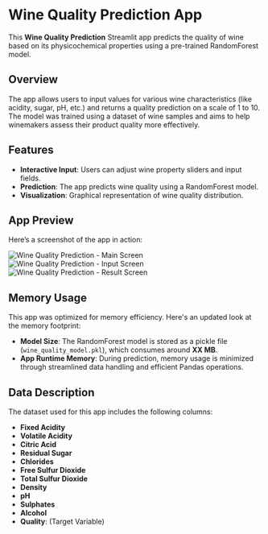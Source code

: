 # Wine Quality Prediction App

This **Wine Quality Prediction** Streamlit app predicts the quality of wine based on its physicochemical properties using a pre-trained RandomForest model.

## Overview

The app allows users to input values for various wine characteristics (like acidity, sugar, pH, etc.) and returns a quality prediction on a scale of 1 to 10. The model was trained using a dataset of wine samples and aims to help winemakers assess their product quality more effectively.

## Features

- **Interactive Input**: Users can adjust wine property sliders and input fields.
- **Prediction**: The app predicts wine quality using a RandomForest model.
- **Visualization**: Graphical representation of wine quality distribution.

## App Preview

Here’s a screenshot of the app in action:

![Wine Quality Prediction - Main Screen](my_streamlit_app/screenshots/Screenshot_2024-09-18_194339.png)
![Wine Quality Prediction - Input Screen](my_streamlit_app/screenshots/Screenshot_2024-09-18_194503.png)
![Wine Quality Prediction - Result Screen](my_streamlit_app/screenshots/Screenshot_2024-09-18_194532.png)



## Memory Usage

This app was optimized for memory efficiency. Here's an updated look at the memory footprint:
- **Model Size**: The RandomForest model is stored as a pickle file (`wine_quality_model.pkl`), which consumes around **XX MB**.
- **App Runtime Memory**: During prediction, memory usage is minimized through streamlined data handling and efficient Pandas operations.

## Data Description

The dataset used for this app includes the following columns:
- **Fixed Acidity**
- **Volatile Acidity**
- **Citric Acid**
- **Residual Sugar**
- **Chlorides**
- **Free Sulfur Dioxide**
- **Total Sulfur Dioxide**
- **Density**
- **pH**
- **Sulphates**
- **Alcohol**
- **Quality**: (Target Variable)



